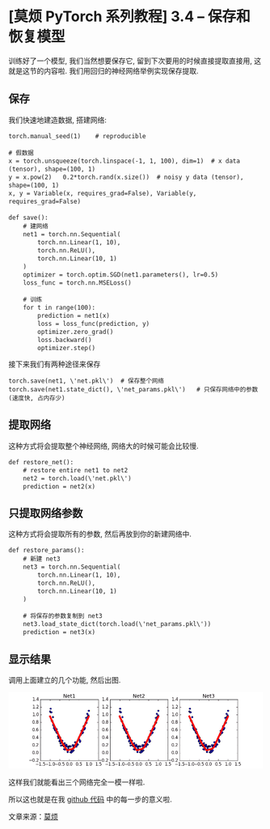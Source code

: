 # [莫烦 PyTorch 系列教程] 3.4 – 保存和恢复模型

训练好了一个模型, 我们当然想要保存它, 留到下次要用的时候直接提取直接用, 这就是这节的内容啦. 我们用回归的神经网络举例实现保存提取.

## 保存

我们快速地建造数据, 搭建网络:

```
torch.manual_seed(1)    # reproducible

# 假数据
x = torch.unsqueeze(torch.linspace(-1, 1, 100), dim=1)  # x data (tensor), shape=(100, 1)
y = x.pow(2)   0.2*torch.rand(x.size())  # noisy y data (tensor), shape=(100, 1)
x, y = Variable(x, requires_grad=False), Variable(y, requires_grad=False)

def save():
    # 建网络
    net1 = torch.nn.Sequential(
        torch.nn.Linear(1, 10),
        torch.nn.ReLU(),
        torch.nn.Linear(10, 1)
    )
    optimizer = torch.optim.SGD(net1.parameters(), lr=0.5)
    loss_func = torch.nn.MSELoss()

    # 训练
    for t in range(100):
        prediction = net1(x)
        loss = loss_func(prediction, y)
        optimizer.zero_grad()
        loss.backward()
        optimizer.step()
```

接下来我们有两种途径来保存

```
torch.save(net1, \'net.pkl\')  # 保存整个网络
torch.save(net1.state_dict(), \'net_params.pkl\')   # 只保存网络中的参数 (速度快, 占内存少)
```

## 提取网络

这种方式将会提取整个神经网络, 网络大的时候可能会比较慢.

```
def restore_net():
    # restore entire net1 to net2
    net2 = torch.load(\'net.pkl\')
    prediction = net2(x)
```

## 只提取网络参数

这种方式将会提取所有的参数, 然后再放到你的新建网络中.

```
def restore_params():
    # 新建 net3
    net3 = torch.nn.Sequential(
        torch.nn.Linear(1, 10),
        torch.nn.ReLU(),
        torch.nn.Linear(10, 1)
    )

    # 将保存的参数复制到 net3
    net3.load_state_dict(torch.load(\'net_params.pkl\'))
    prediction = net3(x)
```

## 显示结果

调用上面建立的几个功能, 然后出图.

![](img/68f39521fc6853acdf26440e7d5a2861.png)

这样我们就能看出三个网络完全一模一样啦.

所以这也就是在我 [github 代码](https://www.pytorchtutorial.com/goto/https://github.com/MorvanZhou/PyTorch-Tutorial/blob/master/tutorial-contents/304_save_reload.py) 中的每一步的意义啦.

文章来源：[莫烦](https://www.pytorchtutorial.com/goto/https://morvanzhou.github.io/)